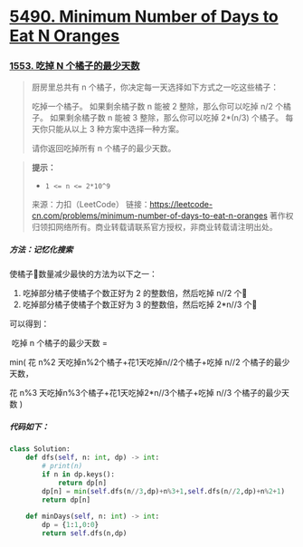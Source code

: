 # [5490. Minimum Number of Days to Eat N Oranges](https://leetcode-cn.com/problems/minimum-number-of-days-to-eat-n-oranges/)

### [1553. 吃掉 N 个橘子的最少天数](https://leetcode-cn.com/problems/minimum-number-of-days-to-eat-n-oranges/)

> 厨房里总共有 n 个橘子，你决定每一天选择如下方式之一吃这些橘子：
>
> 吃掉一个橘子。
> 如果剩余橘子数 n 能被 2 整除，那么你可以吃掉 n/2 个橘子。
> 如果剩余橘子数 n 能被 3 整除，那么你可以吃掉 2*(n/3) 个橘子。
> 每天你只能从以上 3 种方案中选择一种方案。
>
> 请你返回吃掉所有 n 个橘子的最少天数。
>

> **提示：**
>
> - `1 <= n <= 2*10^9`
>
> 来源：力扣（LeetCode）
> 链接：https://leetcode-cn.com/problems/minimum-number-of-days-to-eat-n-oranges
> 著作权归领扣网络所有。商业转载请联系官方授权，非商业转载请注明出处。

##### 方法：记忆化搜索


使橘子🍊数量减少最快的方法为以下之一：

1. 吃掉部分橘子使橘子个数正好为 2 的整数倍，然后吃掉 n//2 个🍊
2. 吃掉部分橘子使橘子个数正好为 3 的整数倍，然后吃掉 2*n//3 个🍊

可以得到：

​		吃掉 n 个橘子的最少天数  =  

min( 花 n%2 天吃掉n%2个橘子+花1天吃掉n//2个橘子+吃掉 n//2 个橘子的最少天数，

花 n%3 天吃掉n%3个橘子+花1天吃掉2*n//3个橘子+吃掉 n//3 个橘子的最少天数 )

##### 代码如下：

```python
class Solution:
    def dfs(self, n: int, dp) -> int:
        # print(n)
        if n in dp.keys():
            return dp[n]
        dp[n] = min(self.dfs(n//3,dp)+n%3+1,self.dfs(n//2,dp)+n%2+1)
        return dp[n]
        
    def minDays(self, n: int) -> int:
        dp = {1:1,0:0}
        return self.dfs(n,dp)
```

